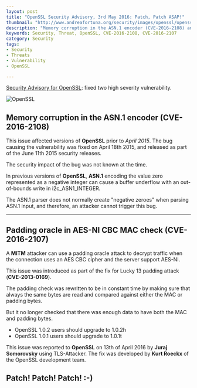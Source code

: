 ```yaml
---
layout: post
title: "OpenSSL Security Advisory, 3rd May 2016: Patch, Patch ASAP!"
thumbnail: "http://www.andreafortuna.org/security/images/openssl/openssl.png"
description: "Memory corruption in the ASN.1 encoder (CVE-2016-2108) and Padding oracle in AES-NI CBC MAC check (CVE-2016-2107)"
keywords: Security, Threat, OpenSSL, CVE-2016-2108, CVE-2016-2107
category: Security
tags: 
- Security
- Threats
- Vulnerability
- OpenSSL

---
```


[Security Advisory for OpenSSL](https://www.openssl.org/news/secadv/20160503.txt): fixed two high severity vulnerability.

![OpenSSL](http://www.andreafortuna.org/security/images/openssl/openssl.png)

Memory corruption in the ASN.1 encoder (CVE-2016-2108)
---

This issue affected versions of **OpenSSL** prior to *April 2015*. 
The bug causing the vulnerability was fixed on April 18th 2015, and released as part of the June 11th 2015 security releases. 

The security impact of the bug was not known at the time.

In previous versions of **OpenSSL**, **ASN.1** encoding the value zero represented as a negative integer can cause a buffer underflow with an out-of-bounds write in i2c_ASN1_INTEGER. 

The ASN.1 parser does not normally create "negative zeroes" when parsing ASN.1 input, and therefore, an attacker cannot trigger this bug.

<hr/>

Padding oracle in AES-NI CBC MAC check (CVE-2016-2107)
---

A **MITM** attacker can use a padding oracle attack to decrypt traffic when the connection uses an AES CBC cipher and the server support AES-NI.

This issue was introduced as part of the fix for Lucky 13 padding attack (**CVE-2013-0169**). 

The padding check was rewritten to be in constant time by making sure that always the same bytes are read and compared against either the MAC or padding bytes. 

But it no longer checked that there was enough data to have both the MAC and padding bytes.

- OpenSSL 1.0.2 users should upgrade to 1.0.2h
- OpenSSL 1.0.1 users should upgrade to 1.0.1t

This issue was reported to **OpenSSL** on 13th of April 2016 by **Juraj Somorovsky** using TLS-Attacker. The fix was developed by **Kurt Roeckx**
of the OpenSSL development team.


Patch! Patch! Patch! :-)
---